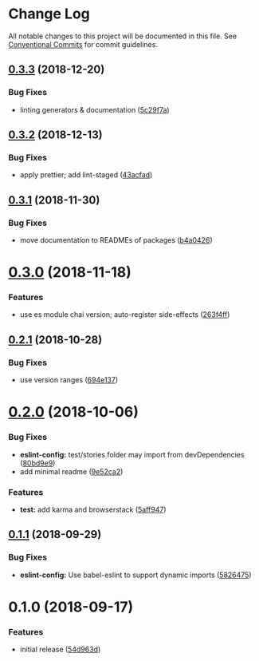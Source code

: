 # Change Log

All notable changes to this project will be documented in this file.
See [Conventional Commits](https://conventionalcommits.org) for commit guidelines.

## [0.3.3](https://github.com/open-wc/open-wc/tree/master/packages/eslint-config/compare/@open-wc/eslint-config@0.3.2...@open-wc/eslint-config@0.3.3) (2018-12-20)


### Bug Fixes

* linting generators & documentation ([5c29f7a](https://github.com/open-wc/open-wc/tree/master/packages/eslint-config/commit/5c29f7a))





## [0.3.2](https://github.com/open-wc/open-wc/tree/master/packages/eslint-config/compare/@open-wc/eslint-config@0.3.1...@open-wc/eslint-config@0.3.2) (2018-12-13)


### Bug Fixes

* apply prettier; add lint-staged ([43acfad](https://github.com/open-wc/open-wc/tree/master/packages/eslint-config/commit/43acfad))





## [0.3.1](https://github.com/open-wc/open-wc/tree/master/packages/eslint-config/compare/@open-wc/eslint-config@0.3.0...@open-wc/eslint-config@0.3.1) (2018-11-30)


### Bug Fixes

* move documentation to READMEs of packages ([b4a0426](https://github.com/open-wc/open-wc/tree/master/packages/eslint-config/commit/b4a0426))





# [0.3.0](https://github.com/open-wc/open-wc/tree/master/packages/eslint-config/compare/@open-wc/eslint-config@0.2.1...@open-wc/eslint-config@0.3.0) (2018-11-18)


### Features

* use es module chai version; auto-register side-effects ([263f4ff](https://github.com/open-wc/open-wc/tree/master/packages/eslint-config/commit/263f4ff))





## [0.2.1](https://github.com/open-wc/open-wc/tree/master/packages/eslint-config/compare/@open-wc/eslint-config@0.2.0...@open-wc/eslint-config@0.2.1) (2018-10-28)


### Bug Fixes

* use version ranges ([694e137](https://github.com/open-wc/open-wc/tree/master/packages/eslint-config/commit/694e137))





# [0.2.0](https://github.com/open-wc/open-wc/tree/master/packages/eslint-config/compare/@open-wc/eslint-config@0.1.1...@open-wc/eslint-config@0.2.0) (2018-10-06)


### Bug Fixes

* **eslint-config:** test/stories folder may import from devDependencies ([80bd9e9](https://github.com/open-wc/open-wc/tree/master/packages/eslint-config/commit/80bd9e9))
* add minimal readme ([9e52ca2](https://github.com/open-wc/open-wc/tree/master/packages/eslint-config/commit/9e52ca2))


### Features

* **test:** add karma and browserstack ([5aff947](https://github.com/open-wc/open-wc/tree/master/packages/eslint-config/commit/5aff947))





<a name="0.1.1"></a>
## [0.1.1](https://github.com/open-wc/open-wc/tree/master/packages/eslint-config/compare/@open-wc/eslint-config@0.1.0...@open-wc/eslint-config@0.1.1) (2018-09-29)


### Bug Fixes

* **eslint-config:** Use babel-eslint to support dynamic imports ([5826475](https://github.com/open-wc/open-wc/tree/master/packages/eslint-config/commit/5826475))





<a name="0.1.0"></a>
# 0.1.0 (2018-09-17)


### Features

* initial release ([54d963d](https://github.com/open-wc/open-wc/tree/master/packages/eslint-config/commit/54d963d))
